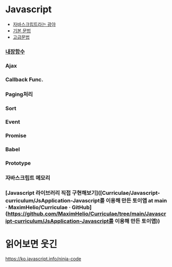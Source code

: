 # Javascript

- [자바스크립트라는 광야](outlineJs.md)
- [기본 문법](grammar.md)
- [고급문법](AdvancedGrammar.md)

### [내장함수](Built-inObject.md)

### Ajax

### Callback Func.

### Paging처리

### Sort

### Event

### Promise

### Babel

### Prototype

### 자바스크립트 메모리

### [Javascript 라이브러리 직접 구현해보기]([Curriculae/Javascript-curriculum/JsApplication-Javascript를 이용해 만든 토이앱 at main · MaximHelio/Curriculae · GitHub](https://github.com/MaximHelio/Curriculae/tree/main/Javascript-curriculum/JsApplication-Javascript를 이용해 만든 토이앱))



# 읽어보면 웃긴 

https://ko.javascript.info/ninja-code
